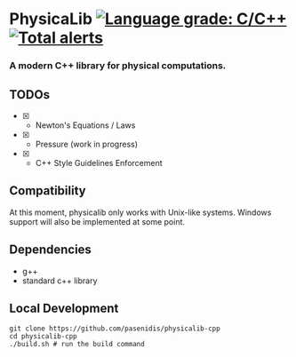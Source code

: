 # PhysicaLib [![Language grade: C/C++](https://img.shields.io/lgtm/grade/cpp/g/pasenidis/physicalib-cpp.svg?logo=lgtm&logoWidth=18)](https://lgtm.com/projects/g/pasenidis/physicalib-cpp/context:cpp) [![Total alerts](https://img.shields.io/lgtm/alerts/g/pasenidis/physicalib-cpp.svg?logo=lgtm&logoWidth=18)](https://lgtm.com/projects/g/pasenidis/physicalib-cpp/alerts/)

### A modern C++ library for physical computations.

## TODOs
- [x] - Newton's Equations / Laws
- [x] - Pressure (work in progress)
- [x] - C++ Style Guidelines Enforcement

## Compatibility
At this moment, physicalib only works with Unix-like systems.
Windows support will also be implemented at some point.

## Dependencies
- g++
- standard c++ library

## Local Development
```
git clone https://github.com/pasenidis/physicalib-cpp
cd physicalib-cpp
./build.sh # run the build command